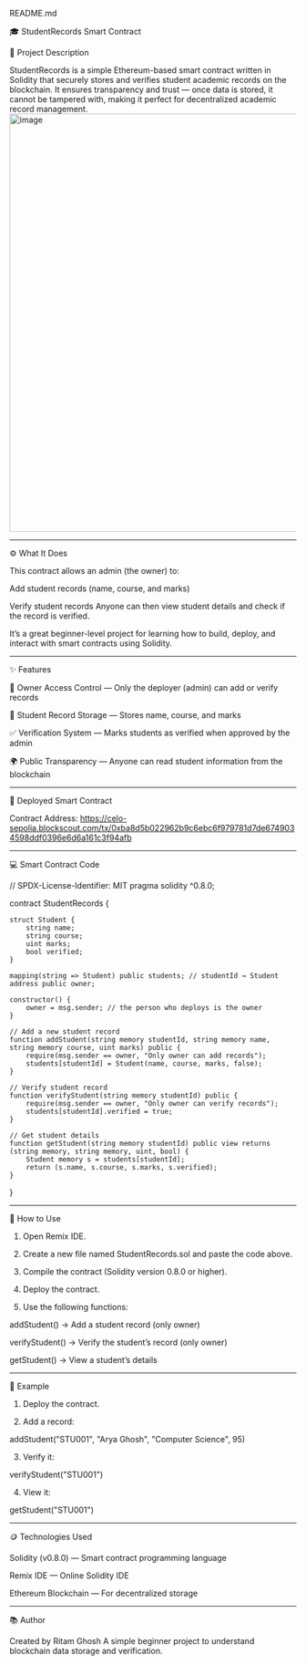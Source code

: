  README.md

🎓 StudentRecords Smart Contract

📖 Project Description

StudentRecords is a simple Ethereum-based smart contract written in Solidity that securely stores and verifies student academic records on the blockchain.
It ensures transparency and trust — once data is stored, it cannot be tampered with, making it perfect for decentralized academic record management.
<img width="1459" height="733" alt="image" src="https://github.com/user-attachments/assets/2dd81cad-3a75-4d32-88b6-c72cc9e612ba" />


---

⚙️ What It Does

This contract allows an admin (the owner) to:

Add student records (name, course, and marks)

Verify student records
Anyone can then view student details and check if the record is verified.


It’s a great beginner-level project for learning how to build, deploy, and interact with smart contracts using Solidity.


---

✨ Features

🔐 Owner Access Control — Only the deployer (admin) can add or verify records

🧠 Student Record Storage — Stores name, course, and marks

✅ Verification System — Marks students as verified when approved by the admin

🌍 Public Transparency — Anyone can read student information from the blockchain



---

🔗 Deployed Smart Contract

Contract Address: https://celo-sepolia.blockscout.com/tx/0xba8d5b022962b9c6ebc6f979781d7de6749034598ddf0396e6d6a161c3f94afb


---

💻 Smart Contract Code

// SPDX-License-Identifier: MIT
pragma solidity ^0.8.0;

contract StudentRecords {

    struct Student {
        string name;
        string course;
        uint marks;
        bool verified;
    }

    mapping(string => Student) public students; // studentId → Student
    address public owner;

    constructor() {
        owner = msg.sender; // the person who deploys is the owner
    }

    // Add a new student record
    function addStudent(string memory studentId, string memory name, string memory course, uint marks) public {
        require(msg.sender == owner, "Only owner can add records");
        students[studentId] = Student(name, course, marks, false);
    }

    // Verify student record
    function verifyStudent(string memory studentId) public {
        require(msg.sender == owner, "Only owner can verify records");
        students[studentId].verified = true;
    }

    // Get student details
    function getStudent(string memory studentId) public view returns (string memory, string memory, uint, bool) {
        Student memory s = students[studentId];
        return (s.name, s.course, s.marks, s.verified);
    }
}


---

🚀 How to Use

1. Open Remix IDE.


2. Create a new file named StudentRecords.sol and paste the code above.


3. Compile the contract (Solidity version 0.8.0 or higher).


4. Deploy the contract.


5. Use the following functions:

addStudent() → Add a student record (only owner)

verifyStudent() → Verify the student’s record (only owner)

getStudent() → View a student’s details





---

🧠 Example

1. Deploy the contract.


2. Add a record:

addStudent("STU001", "Arya Ghosh", "Computer Science", 95)


3. Verify it:

verifyStudent("STU001")


4. View it:

getStudent("STU001")




---

🪙 Technologies Used

Solidity (v0.8.0) — Smart contract programming language

Remix IDE — Online Solidity IDE

Ethereum Blockchain — For decentralized storage



---

📚 Author

Created by Ritam Ghosh
A simple beginner project to understand blockchain data storage and verification.
